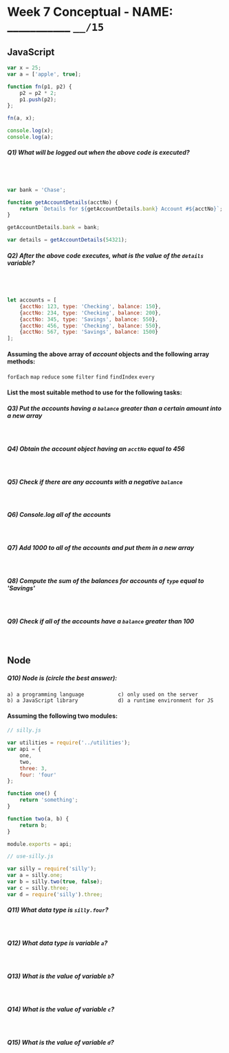 # Week 7 Conceptual - NAME: ___________  `__/15`


## JavaScript

```js
var x = 25;
var a = ['apple', true];

function fn(p1, p2) {
	p2 = p2 * 2;
	p1.push(p2);
};

fn(a, x);

console.log(x);
console.log(a);
```

##### Q1) What will be logged out when the above code is executed?
<br><br>

```js
var bank = 'Chase';

function getAccountDetails(acctNo) {
	return `Details for ${getAccountDetails.bank} Account #${acctNo}`;
}

getAccountDetails.bank = bank;

var details = getAccountDetails(54321);
```

##### Q2) After the above code executes, what is the value of the `details` variable?
<br><br>

```js
let accounts = [
	{acctNo: 123, type: 'Checking', balance: 150},
	{acctNo: 234, type: 'Checking', balance: 200},
	{acctNo: 345, type: 'Savings', balance: 550},
	{acctNo: 456, type: 'Checking', balance: 550},
	{acctNo: 567, type: 'Savings', balance: 1500}
];
```
#### Assuming the above array of _account_ objects and the following array methods:

`forEach` `map` `reduce` `some` `filter` `find` `findIndex` `every`

#### List the most **suitable** method to use for the following tasks:

##### Q3) Put the _accounts_ having a `balance` greater than a certain amount into a new array
<br>

##### Q4) Obtain the _account_ object having an `acctNo` equal to 456
<br>

##### Q5) Check if there are any _accounts_ with a negative `balance`
<br>

##### Q6) Console.log all of the _accounts_
<br>

##### Q7) Add 1000 to all of the _accounts_ and put them in a new array
<br>

##### Q8) Compute the sum of the balances for _accounts_ of `type` equal to 'Savings'
<br>

##### Q9) Check if all of the _accounts_ have a `balance` greater than 100
<br>

## Node

##### Q10) Node is (circle the best answer):

```
a) a programming language			c) only used on the server
b) a JavaScript library				d) a runtime environment for JS
```

#### Assuming the following two modules:

```js
// silly.js

var utilities = require('../utilities');
var api = {
	one,
	two,
	three: 3,
	four: 'four'
};

function one() {
	return 'something';
}

function two(a, b) {
	return b;
}

module.exports = api;
```
```js
// use-silly.js

var silly = require('silly');
var a = silly.one;
var b = silly.two(true, false);
var c = silly.three;
var d = require('silly').three;

```

##### Q11) What data type is `silly.four`?
<br>

##### Q12) What data type is variable `a`?
<br>

##### Q13) What is the value of variable `b`?
<br>

##### Q14) What is the value of variable `c`?
<br>

##### Q15) What is the value of variable `d`?
<br>


